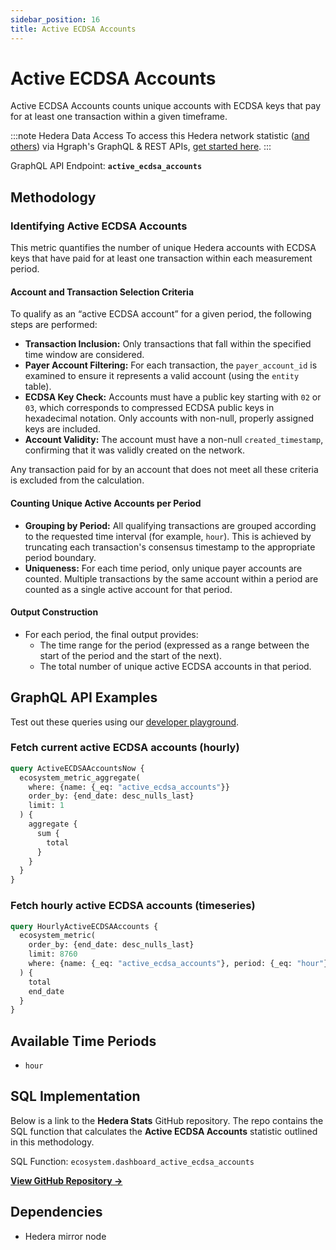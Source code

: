 ```yaml
---
sidebar_position: 16
title: Active ECDSA Accounts
---
```


# Active ECDSA Accounts

Active ECDSA Accounts counts unique accounts with ECDSA keys that pay for at least one transaction within a given timeframe.

:::note Hedera Data Access
To access this Hedera network statistic ([and others](/category/hedera-stats/)) via Hgraph's GraphQL & REST APIs, [get started here](https://www.hgraph.com/hedera).
:::

GraphQL API Endpoint: **`active_ecdsa_accounts`**

## Methodology

### Identifying Active ECDSA Accounts

This metric quantifies the number of unique Hedera accounts with ECDSA keys that have paid for at least one transaction within each measurement period.

#### Account and Transaction Selection Criteria

To qualify as an “active ECDSA account” for a given period, the following steps are performed:

- **Transaction Inclusion:** Only transactions that fall within the specified time window are considered.
- **Payer Account Filtering:** For each transaction, the `payer_account_id` is examined to ensure it represents a valid account (using the `entity` table).
- **ECDSA Key Check:** Accounts must have a public key starting with `02` or `03`, which corresponds to compressed ECDSA public keys in hexadecimal notation. Only accounts with non-null, properly assigned keys are included.
- **Account Validity:** The account must have a non-null `created_timestamp`, confirming that it was validly created on the network.

Any transaction paid for by an account that does not meet all these criteria is excluded from the calculation.

#### Counting Unique Active Accounts per Period

- **Grouping by Period:** All qualifying transactions are grouped according to the requested time interval (for example, `hour`). This is achieved by truncating each transaction's consensus timestamp to the appropriate period boundary.
- **Uniqueness:** For each time period, only unique payer accounts are counted. Multiple transactions by the same account within a period are counted as a single active account for that period.

#### Output Construction

- For each period, the final output provides:
  - The time range for the period (expressed as a range between the start of the period and the start of the next).
  - The total number of unique active ECDSA accounts in that period.

## GraphQL API Examples

Test out these queries using our [developer playground](https://dashboard.hgraph.com).

### Fetch current active ECDSA accounts (hourly)

```graphql
query ActiveECDSAAccountsNow {
  ecosystem_metric_aggregate(
    where: {name: {_eq: "active_ecdsa_accounts"}}
    order_by: {end_date: desc_nulls_last}
    limit: 1
  ) {
    aggregate {
      sum {
        total
      }
    }
  }
}
```

### Fetch hourly active ECDSA accounts (timeseries)

```graphql
query HourlyActiveECDSAAccounts {
  ecosystem_metric(
    order_by: {end_date: desc_nulls_last}
    limit: 8760
    where: {name: {_eq: "active_ecdsa_accounts"}, period: {_eq: "hour"}}
  ) {
    total
    end_date
  }
}
```

## Available Time Periods

- `hour`

## SQL Implementation

Below is a link to the **Hedera Stats** GitHub repository. The repo contains the SQL function that calculates the **Active ECDSA Accounts** statistic outlined in this methodology.

SQL Function: `ecosystem.dashboard_active_ecdsa_accounts`

**[View GitHub Repository →](https://github.com/hgraph-io/hedera-stats)**

## Dependencies
* Hedera mirror node
